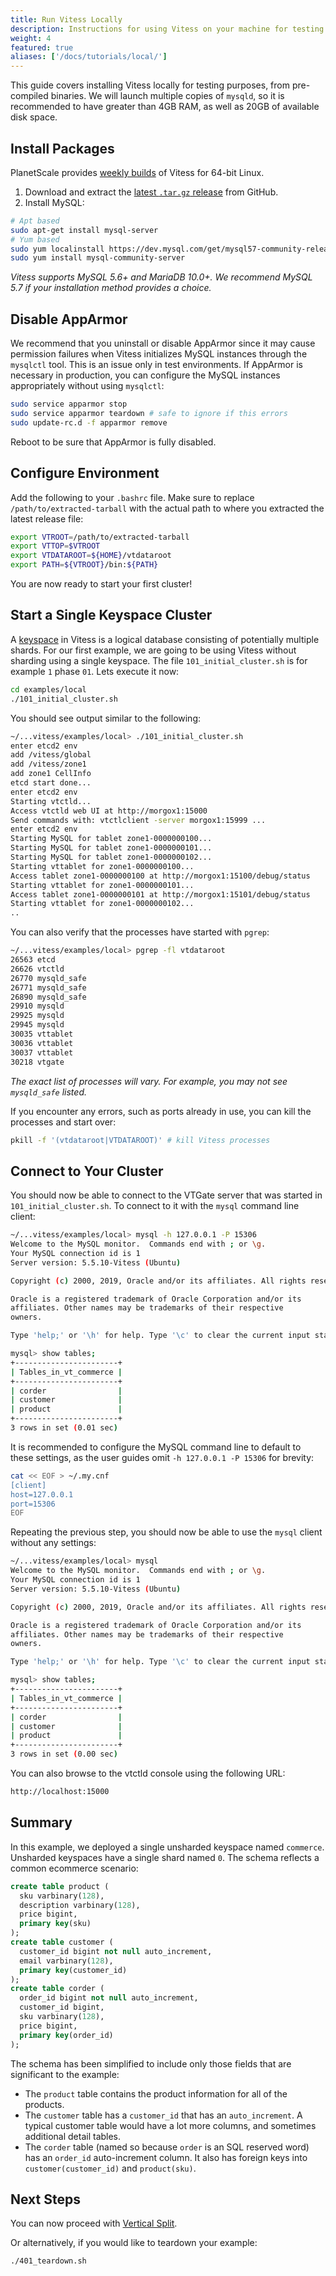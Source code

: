 ```yaml
---
title: Run Vitess Locally
description: Instructions for using Vitess on your machine for testing purposes
weight: 4
featured: true
aliases: ['/docs/tutorials/local/']
---
```


This guide covers installing Vitess locally for testing purposes, from pre-compiled binaries. We will launch multiple copies of `mysqld`, so it is recommended to have greater than 4GB RAM, as well as 20GB of available disk space.

## Install Packages

PlanetScale provides [weekly builds](https://github.com/planetscale/vitess-releases/releases) of Vitess for 64-bit Linux.

1. Download and extract the [latest `.tar.gz` release](https://github.com/planetscale/vitess-releases/releases) from GitHub.
2. Install MySQL:
```bash
# Apt based
sudo apt-get install mysql-server
# Yum based
sudo yum localinstall https://dev.mysql.com/get/mysql57-community-release-el7-9.noarch.rpm
sudo yum install mysql-community-server
```

_Vitess supports MySQL 5.6+ and MariaDB 10.0+. We recommend MySQL 5.7 if your installation method provides a choice._

## Disable AppArmor

We recommend that you uninstall or disable AppArmor since it may cause permission failures when Vitess initializes MySQL instances through the `mysqlctl` tool. This is an issue only in test environments. If AppArmor is necessary in production, you can configure the MySQL instances appropriately without using `mysqlctl`:

```bash
sudo service apparmor stop
sudo service apparmor teardown # safe to ignore if this errors
sudo update-rc.d -f apparmor remove
```

Reboot to be sure that AppArmor is fully disabled.

## Configure Environment

Add the following to your `.bashrc` file. Make sure to replace `/path/to/extracted-tarball` with the actual path to where you extracted the latest release file:

```bash
export VTROOT=/path/to/extracted-tarball
export VTTOP=$VTROOT
export VTDATAROOT=${HOME}/vtdataroot
export PATH=${VTROOT}/bin:${PATH}
```

You are now ready to start your first cluster!

## Start a Single Keyspace Cluster

A [keyspace](../../concepts/keyspace) in Vitess is a logical database consisting of potentially multiple shards. For our first example, we are going to be using Vitess without sharding using a single keyspace. The file `101_initial_cluster.sh` is for example `1` phase `01`. Lets execute it now:

``` sh
cd examples/local
./101_initial_cluster.sh
```

You should see output similar to the following:

```bash
~/...vitess/examples/local> ./101_initial_cluster.sh
enter etcd2 env
add /vitess/global
add /vitess/zone1
add zone1 CellInfo
etcd start done...
enter etcd2 env
Starting vtctld...
Access vtctld web UI at http://morgox1:15000
Send commands with: vtctlclient -server morgox1:15999 ...
enter etcd2 env
Starting MySQL for tablet zone1-0000000100...
Starting MySQL for tablet zone1-0000000101...
Starting MySQL for tablet zone1-0000000102...
Starting vttablet for zone1-0000000100...
Access tablet zone1-0000000100 at http://morgox1:15100/debug/status
Starting vttablet for zone1-0000000101...
Access tablet zone1-0000000101 at http://morgox1:15101/debug/status
Starting vttablet for zone1-0000000102...
..
```

You can also verify that the processes have started with `pgrep`:

``` sh
~/...vitess/examples/local> pgrep -fl vtdataroot
26563 etcd
26626 vtctld
26770 mysqld_safe
26771 mysqld_safe
26890 mysqld_safe
29910 mysqld
29925 mysqld
29945 mysqld
30035 vttablet
30036 vttablet
30037 vttablet
30218 vtgate
```

_The exact list of processes will vary. For example, you may not see `mysqld_safe` listed._

If you encounter any errors, such as ports already in use, you can kill the processes and start over:

```bash
pkill -f '(vtdataroot|VTDATAROOT)' # kill Vitess processes
```

## Connect to Your Cluster

You should now be able to connect to the VTGate server that was started in `101_initial_cluster.sh`. To connect to it with the `mysql` command line client:

```bash
~/...vitess/examples/local> mysql -h 127.0.0.1 -P 15306
Welcome to the MySQL monitor.  Commands end with ; or \g.
Your MySQL connection id is 1
Server version: 5.5.10-Vitess (Ubuntu)

Copyright (c) 2000, 2019, Oracle and/or its affiliates. All rights reserved.

Oracle is a registered trademark of Oracle Corporation and/or its
affiliates. Other names may be trademarks of their respective
owners.

Type 'help;' or '\h' for help. Type '\c' to clear the current input statement.

mysql> show tables;
+-----------------------+
| Tables_in_vt_commerce |
+-----------------------+
| corder                |
| customer              |
| product               |
+-----------------------+
3 rows in set (0.01 sec)
```

It is recommended to configure the MySQL command line to default to these settings, as the user guides omit `-h 127.0.0.1 -P 15306` for brevity:

```bash
cat << EOF > ~/.my.cnf
[client]
host=127.0.0.1
port=15306
EOF
```

Repeating the previous step, you should now be able to use the `mysql` client without any settings:

```bash
~/...vitess/examples/local> mysql
Welcome to the MySQL monitor.  Commands end with ; or \g.
Your MySQL connection id is 1
Server version: 5.5.10-Vitess (Ubuntu)

Copyright (c) 2000, 2019, Oracle and/or its affiliates. All rights reserved.

Oracle is a registered trademark of Oracle Corporation and/or its
affiliates. Other names may be trademarks of their respective
owners.

Type 'help;' or '\h' for help. Type '\c' to clear the current input statement.

mysql> show tables;
+-----------------------+
| Tables_in_vt_commerce |
+-----------------------+
| corder                |
| customer              |
| product               |
+-----------------------+
3 rows in set (0.00 sec)
```

You can also browse to the vtctld console using the following URL:

``` sh
http://localhost:15000
```

## Summary

In this example, we deployed a single unsharded keyspace named `commerce`. Unsharded keyspaces have a single shard named `0`. The schema reflects a common ecommerce scenario:

``` sql
create table product (
  sku varbinary(128),
  description varbinary(128),
  price bigint,
  primary key(sku)
);
create table customer (
  customer_id bigint not null auto_increment,
  email varbinary(128),
  primary key(customer_id)
);
create table corder (
  order_id bigint not null auto_increment,
  customer_id bigint,
  sku varbinary(128),
  price bigint,
  primary key(order_id)
);
```

The schema has been simplified to include only those fields that are significant to the example:
* The `product` table contains the product information for all of the products.
* The `customer` table has a `customer_id` that has an `auto_increment`. A typical customer table would have a lot more columns, and sometimes additional detail tables.
* The `corder` table (named so because `order` is an SQL reserved word) has an `order_id` auto-increment column. It also has foreign keys into `customer(customer_id)` and `product(sku)`.

## Next Steps

You can now proceed with [Vertical Split](../../user-guides/vertical-split).

Or alternatively, if you would like to teardown your example:

``` bash
./401_teardown.sh
```
